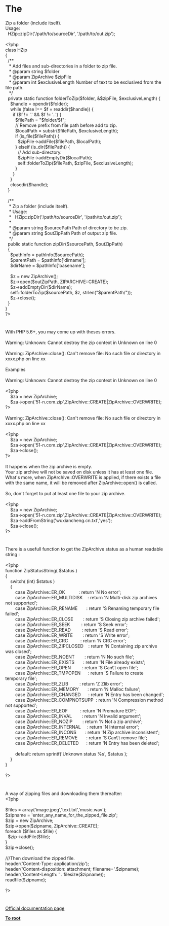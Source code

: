 # The 




<div class="phpcode"><span class="html">
Zip a folder (include itself).
<br>Usage:
<br>&#xA0; HZip::zipDir(&apos;/path/to/sourceDir&apos;, &apos;/path/to/out.zip&apos;);
<br>
<br><span class="default">&lt;?php
<br></span><span class="keyword">class </span><span class="default">HZip
<br></span><span class="keyword">{
<br>&#xA0; </span><span class="comment">/**
<br>&#xA0;&#xA0; * Add files and sub-directories in a folder to zip file.
<br>&#xA0;&#xA0; * @param string $folder
<br>&#xA0;&#xA0; * @param ZipArchive $zipFile
<br>&#xA0;&#xA0; * @param int $exclusiveLength Number of text to be exclusived from the file path.
<br>&#xA0;&#xA0; */
<br>&#xA0; </span><span class="keyword">private static function </span><span class="default">folderToZip</span><span class="keyword">(</span><span class="default">$folder</span><span class="keyword">, &amp;</span><span class="default">$zipFile</span><span class="keyword">, </span><span class="default">$exclusiveLength</span><span class="keyword">) {
<br>&#xA0; &#xA0; </span><span class="default">$handle </span><span class="keyword">= </span><span class="default">opendir</span><span class="keyword">(</span><span class="default">$folder</span><span class="keyword">);
<br>&#xA0; &#xA0; while (</span><span class="default">false </span><span class="keyword">!== </span><span class="default">$f </span><span class="keyword">= </span><span class="default">readdir</span><span class="keyword">(</span><span class="default">$handle</span><span class="keyword">)) {
<br>&#xA0; &#xA0; &#xA0; if (</span><span class="default">$f </span><span class="keyword">!= </span><span class="string">&apos;.&apos; </span><span class="keyword">&amp;&amp; </span><span class="default">$f </span><span class="keyword">!= </span><span class="string">&apos;..&apos;</span><span class="keyword">) {
<br>&#xA0; &#xA0; &#xA0; &#xA0; </span><span class="default">$filePath </span><span class="keyword">= </span><span class="string">&quot;</span><span class="default">$folder</span><span class="string">/</span><span class="default">$f</span><span class="string">&quot;</span><span class="keyword">;
<br>&#xA0; &#xA0; &#xA0; &#xA0; </span><span class="comment">// Remove prefix from file path before add to zip.
<br>&#xA0; &#xA0; &#xA0; &#xA0; </span><span class="default">$localPath </span><span class="keyword">= </span><span class="default">substr</span><span class="keyword">(</span><span class="default">$filePath</span><span class="keyword">, </span><span class="default">$exclusiveLength</span><span class="keyword">);
<br>&#xA0; &#xA0; &#xA0; &#xA0; if (</span><span class="default">is_file</span><span class="keyword">(</span><span class="default">$filePath</span><span class="keyword">)) {
<br>&#xA0; &#xA0; &#xA0; &#xA0; &#xA0; </span><span class="default">$zipFile</span><span class="keyword">-&gt;</span><span class="default">addFile</span><span class="keyword">(</span><span class="default">$filePath</span><span class="keyword">, </span><span class="default">$localPath</span><span class="keyword">);
<br>&#xA0; &#xA0; &#xA0; &#xA0; } elseif (</span><span class="default">is_dir</span><span class="keyword">(</span><span class="default">$filePath</span><span class="keyword">)) {
<br>&#xA0; &#xA0; &#xA0; &#xA0; &#xA0; </span><span class="comment">// Add sub-directory.
<br>&#xA0; &#xA0; &#xA0; &#xA0; &#xA0; </span><span class="default">$zipFile</span><span class="keyword">-&gt;</span><span class="default">addEmptyDir</span><span class="keyword">(</span><span class="default">$localPath</span><span class="keyword">);
<br>&#xA0; &#xA0; &#xA0; &#xA0; &#xA0; </span><span class="default">self</span><span class="keyword">::</span><span class="default">folderToZip</span><span class="keyword">(</span><span class="default">$filePath</span><span class="keyword">, </span><span class="default">$zipFile</span><span class="keyword">, </span><span class="default">$exclusiveLength</span><span class="keyword">);
<br>&#xA0; &#xA0; &#xA0; &#xA0; }
<br>&#xA0; &#xA0; &#xA0; }
<br>&#xA0; &#xA0; }
<br>&#xA0; &#xA0; </span><span class="default">closedir</span><span class="keyword">(</span><span class="default">$handle</span><span class="keyword">);
<br>&#xA0; }
<br>
<br>&#xA0; </span><span class="comment">/**
<br>&#xA0;&#xA0; * Zip a folder (include itself).
<br>&#xA0;&#xA0; * Usage:
<br>&#xA0;&#xA0; *&#xA0;&#xA0; HZip::zipDir(&apos;/path/to/sourceDir&apos;, &apos;/path/to/out.zip&apos;);
<br>&#xA0;&#xA0; *
<br>&#xA0;&#xA0; * @param string $sourcePath Path of directory to be zip.
<br>&#xA0;&#xA0; * @param string $outZipPath Path of output zip file.
<br>&#xA0;&#xA0; */
<br>&#xA0; </span><span class="keyword">public static function </span><span class="default">zipDir</span><span class="keyword">(</span><span class="default">$sourcePath</span><span class="keyword">, </span><span class="default">$outZipPath</span><span class="keyword">)
<br>&#xA0; {
<br>&#xA0; &#xA0; </span><span class="default">$pathInfo </span><span class="keyword">= </span><span class="default">pathInfo</span><span class="keyword">(</span><span class="default">$sourcePath</span><span class="keyword">);
<br>&#xA0; &#xA0; </span><span class="default">$parentPath </span><span class="keyword">= </span><span class="default">$pathInfo</span><span class="keyword">[</span><span class="string">&apos;dirname&apos;</span><span class="keyword">];
<br>&#xA0; &#xA0; </span><span class="default">$dirName </span><span class="keyword">= </span><span class="default">$pathInfo</span><span class="keyword">[</span><span class="string">&apos;basename&apos;</span><span class="keyword">];
<br>
<br>&#xA0; &#xA0; </span><span class="default">$z </span><span class="keyword">= new </span><span class="default">ZipArchive</span><span class="keyword">();
<br>&#xA0; &#xA0; </span><span class="default">$z</span><span class="keyword">-&gt;</span><span class="default">open</span><span class="keyword">(</span><span class="default">$outZipPath</span><span class="keyword">, </span><span class="default">ZIPARCHIVE</span><span class="keyword">::</span><span class="default">CREATE</span><span class="keyword">);
<br>&#xA0; &#xA0; </span><span class="default">$z</span><span class="keyword">-&gt;</span><span class="default">addEmptyDir</span><span class="keyword">(</span><span class="default">$dirName</span><span class="keyword">);
<br>&#xA0; &#xA0; </span><span class="default">self</span><span class="keyword">::</span><span class="default">folderToZip</span><span class="keyword">(</span><span class="default">$sourcePath</span><span class="keyword">, </span><span class="default">$z</span><span class="keyword">, </span><span class="default">strlen</span><span class="keyword">(</span><span class="string">&quot;</span><span class="default">$parentPath</span><span class="string">/&quot;</span><span class="keyword">));
<br>&#xA0; &#xA0; </span><span class="default">$z</span><span class="keyword">-&gt;</span><span class="default">close</span><span class="keyword">();
<br>&#xA0; }
<br>}
<br></span><span class="default">?&gt;</span>
</span>
</div>
  

#


<div class="phpcode"><span class="html">
With PHP 5.6+, you may come up with theses errors.<br><br>Warning: Unknown: Cannot destroy the zip context in Unknown on line 0<br><br>Warning: ZipArchive::close(): Can&apos;t remove file: No such file or directory in xxxx.php on line xx<br><br>Examples<br><br>Warning: Unknown: Cannot destroy the zip context in Unknown on line 0<br><br><span class="default">&lt;?php&#xA0; &#xA0; &#xA0; &#xA0;&#xA0; <br>&#xA0; &#xA0; $za </span><span class="keyword">= new </span><span class="default">ZipArchive</span><span class="keyword">;<br>&#xA0; &#xA0; </span><span class="default">$za</span><span class="keyword">-&gt;</span><span class="default">open</span><span class="keyword">(</span><span class="string">&apos;51-n.com.zip&apos;</span><span class="keyword">,</span><span class="default">ZipArchive</span><span class="keyword">::</span><span class="default">CREATE</span><span class="keyword">|</span><span class="default">ZipArchive</span><span class="keyword">::</span><span class="default">OVERWRITE</span><span class="keyword">);<br></span><span class="default">?&gt;<br></span><br>Warning: ZipArchive::close(): Can&apos;t remove file: No such file or directory in xxxx.php on line xx<br><br><span class="default">&lt;?php&#xA0; &#xA0; &#xA0; &#xA0;&#xA0; <br>&#xA0; &#xA0; $za </span><span class="keyword">= new </span><span class="default">ZipArchive</span><span class="keyword">;<br>&#xA0; &#xA0; </span><span class="default">$za</span><span class="keyword">-&gt;</span><span class="default">open</span><span class="keyword">(</span><span class="string">&apos;51-n.com.zip&apos;</span><span class="keyword">,</span><span class="default">ZipArchive</span><span class="keyword">::</span><span class="default">CREATE</span><span class="keyword">|</span><span class="default">ZipArchive</span><span class="keyword">::</span><span class="default">OVERWRITE</span><span class="keyword">);<br>&#xA0; &#xA0; </span><span class="default">$za</span><span class="keyword">-&gt;</span><span class="default">close</span><span class="keyword">();<br></span><span class="default">?&gt;<br></span><br>It happens when the zip archive is empty.<br>Your zip archive will not be saved on disk unless it has at least one file. What&apos;s more, when ZipArchive::OVERWRITE is applied, if there exists a file with the same name, it will be removed after ZipArchive::open() is called.<br><br>So, don&apos;t forget to put at least one file to your zip archive.<br><br><span class="default">&lt;?php&#xA0; &#xA0; &#xA0; &#xA0;&#xA0; <br>&#xA0; &#xA0; $za </span><span class="keyword">= new </span><span class="default">ZipArchive</span><span class="keyword">;<br>&#xA0; &#xA0; </span><span class="default">$za</span><span class="keyword">-&gt;</span><span class="default">open</span><span class="keyword">(</span><span class="string">&apos;51-n.com.zip&apos;</span><span class="keyword">,</span><span class="default">ZipArchive</span><span class="keyword">::</span><span class="default">CREATE</span><span class="keyword">|</span><span class="default">ZipArchive</span><span class="keyword">::</span><span class="default">OVERWRITE</span><span class="keyword">);<br>&#xA0; &#xA0; </span><span class="default">$za</span><span class="keyword">-&gt;</span><span class="default">addFromString</span><span class="keyword">(</span><span class="string">&apos;wuxiancheng.cn.txt&apos;</span><span class="keyword">,</span><span class="string">&apos;yes&apos;</span><span class="keyword">);<br>&#xA0; &#xA0; </span><span class="default">$za</span><span class="keyword">-&gt;</span><span class="default">close</span><span class="keyword">();<br></span><span class="default">?&gt;</span>
</span>
</div>
  

#


<div class="phpcode"><span class="html">
There is a usefull function to get the ZipArchive status as a human readable string :<br><br><span class="default">&lt;?php<br></span><span class="keyword">function </span><span class="default">ZipStatusString</span><span class="keyword">( </span><span class="default">$status </span><span class="keyword">)<br>{<br>&#xA0; &#xA0; switch( (int) </span><span class="default">$status </span><span class="keyword">)<br>&#xA0; &#xA0; {<br>&#xA0; &#xA0; &#xA0; &#xA0; case </span><span class="default">ZipArchive</span><span class="keyword">::</span><span class="default">ER_OK&#xA0; &#xA0; &#xA0; &#xA0; &#xA0;&#xA0; </span><span class="keyword">: return </span><span class="string">&apos;N No error&apos;</span><span class="keyword">;<br>&#xA0; &#xA0; &#xA0; &#xA0; case </span><span class="default">ZipArchive</span><span class="keyword">::</span><span class="default">ER_MULTIDISK&#xA0; &#xA0; </span><span class="keyword">: return </span><span class="string">&apos;N Multi-disk zip archives not supported&apos;</span><span class="keyword">;<br>&#xA0; &#xA0; &#xA0; &#xA0; case </span><span class="default">ZipArchive</span><span class="keyword">::</span><span class="default">ER_RENAME&#xA0; &#xA0; &#xA0;&#xA0; </span><span class="keyword">: return </span><span class="string">&apos;S Renaming temporary file failed&apos;</span><span class="keyword">;<br>&#xA0; &#xA0; &#xA0; &#xA0; case </span><span class="default">ZipArchive</span><span class="keyword">::</span><span class="default">ER_CLOSE&#xA0; &#xA0; &#xA0; &#xA0; </span><span class="keyword">: return </span><span class="string">&apos;S Closing zip archive failed&apos;</span><span class="keyword">;<br>&#xA0; &#xA0; &#xA0; &#xA0; case </span><span class="default">ZipArchive</span><span class="keyword">::</span><span class="default">ER_SEEK&#xA0; &#xA0; &#xA0; &#xA0;&#xA0; </span><span class="keyword">: return </span><span class="string">&apos;S Seek error&apos;</span><span class="keyword">;<br>&#xA0; &#xA0; &#xA0; &#xA0; case </span><span class="default">ZipArchive</span><span class="keyword">::</span><span class="default">ER_READ&#xA0; &#xA0; &#xA0; &#xA0;&#xA0; </span><span class="keyword">: return </span><span class="string">&apos;S Read error&apos;</span><span class="keyword">;<br>&#xA0; &#xA0; &#xA0; &#xA0; case </span><span class="default">ZipArchive</span><span class="keyword">::</span><span class="default">ER_WRITE&#xA0; &#xA0; &#xA0; &#xA0; </span><span class="keyword">: return </span><span class="string">&apos;S Write error&apos;</span><span class="keyword">;<br>&#xA0; &#xA0; &#xA0; &#xA0; case </span><span class="default">ZipArchive</span><span class="keyword">::</span><span class="default">ER_CRC&#xA0; &#xA0; &#xA0; &#xA0; &#xA0; </span><span class="keyword">: return </span><span class="string">&apos;N CRC error&apos;</span><span class="keyword">;<br>&#xA0; &#xA0; &#xA0; &#xA0; case </span><span class="default">ZipArchive</span><span class="keyword">::</span><span class="default">ER_ZIPCLOSED&#xA0; &#xA0; </span><span class="keyword">: return </span><span class="string">&apos;N Containing zip archive was closed&apos;</span><span class="keyword">;<br>&#xA0; &#xA0; &#xA0; &#xA0; case </span><span class="default">ZipArchive</span><span class="keyword">::</span><span class="default">ER_NOENT&#xA0; &#xA0; &#xA0; &#xA0; </span><span class="keyword">: return </span><span class="string">&apos;N No such file&apos;</span><span class="keyword">;<br>&#xA0; &#xA0; &#xA0; &#xA0; case </span><span class="default">ZipArchive</span><span class="keyword">::</span><span class="default">ER_EXISTS&#xA0; &#xA0; &#xA0;&#xA0; </span><span class="keyword">: return </span><span class="string">&apos;N File already exists&apos;</span><span class="keyword">;<br>&#xA0; &#xA0; &#xA0; &#xA0; case </span><span class="default">ZipArchive</span><span class="keyword">::</span><span class="default">ER_OPEN&#xA0; &#xA0; &#xA0; &#xA0;&#xA0; </span><span class="keyword">: return </span><span class="string">&apos;S Can\&apos;t open file&apos;</span><span class="keyword">;<br>&#xA0; &#xA0; &#xA0; &#xA0; case </span><span class="default">ZipArchive</span><span class="keyword">::</span><span class="default">ER_TMPOPEN&#xA0; &#xA0; &#xA0; </span><span class="keyword">: return </span><span class="string">&apos;S Failure to create temporary file&apos;</span><span class="keyword">;<br>&#xA0; &#xA0; &#xA0; &#xA0; case </span><span class="default">ZipArchive</span><span class="keyword">::</span><span class="default">ER_ZLIB&#xA0; &#xA0; &#xA0; &#xA0;&#xA0; </span><span class="keyword">: return </span><span class="string">&apos;Z Zlib error&apos;</span><span class="keyword">;<br>&#xA0; &#xA0; &#xA0; &#xA0; case </span><span class="default">ZipArchive</span><span class="keyword">::</span><span class="default">ER_MEMORY&#xA0; &#xA0; &#xA0;&#xA0; </span><span class="keyword">: return </span><span class="string">&apos;N Malloc failure&apos;</span><span class="keyword">;<br>&#xA0; &#xA0; &#xA0; &#xA0; case </span><span class="default">ZipArchive</span><span class="keyword">::</span><span class="default">ER_CHANGED&#xA0; &#xA0; &#xA0; </span><span class="keyword">: return </span><span class="string">&apos;N Entry has been changed&apos;</span><span class="keyword">;<br>&#xA0; &#xA0; &#xA0; &#xA0; case </span><span class="default">ZipArchive</span><span class="keyword">::</span><span class="default">ER_COMPNOTSUPP&#xA0; </span><span class="keyword">: return </span><span class="string">&apos;N Compression method not supported&apos;</span><span class="keyword">;<br>&#xA0; &#xA0; &#xA0; &#xA0; case </span><span class="default">ZipArchive</span><span class="keyword">::</span><span class="default">ER_EOF&#xA0; &#xA0; &#xA0; &#xA0; &#xA0; </span><span class="keyword">: return </span><span class="string">&apos;N Premature EOF&apos;</span><span class="keyword">;<br>&#xA0; &#xA0; &#xA0; &#xA0; case </span><span class="default">ZipArchive</span><span class="keyword">::</span><span class="default">ER_INVAL&#xA0; &#xA0; &#xA0; &#xA0; </span><span class="keyword">: return </span><span class="string">&apos;N Invalid argument&apos;</span><span class="keyword">;<br>&#xA0; &#xA0; &#xA0; &#xA0; case </span><span class="default">ZipArchive</span><span class="keyword">::</span><span class="default">ER_NOZIP&#xA0; &#xA0; &#xA0; &#xA0; </span><span class="keyword">: return </span><span class="string">&apos;N Not a zip archive&apos;</span><span class="keyword">;<br>&#xA0; &#xA0; &#xA0; &#xA0; case </span><span class="default">ZipArchive</span><span class="keyword">::</span><span class="default">ER_INTERNAL&#xA0; &#xA0;&#xA0; </span><span class="keyword">: return </span><span class="string">&apos;N Internal error&apos;</span><span class="keyword">;<br>&#xA0; &#xA0; &#xA0; &#xA0; case </span><span class="default">ZipArchive</span><span class="keyword">::</span><span class="default">ER_INCONS&#xA0; &#xA0; &#xA0;&#xA0; </span><span class="keyword">: return </span><span class="string">&apos;N Zip archive inconsistent&apos;</span><span class="keyword">;<br>&#xA0; &#xA0; &#xA0; &#xA0; case </span><span class="default">ZipArchive</span><span class="keyword">::</span><span class="default">ER_REMOVE&#xA0; &#xA0; &#xA0;&#xA0; </span><span class="keyword">: return </span><span class="string">&apos;S Can\&apos;t remove file&apos;</span><span class="keyword">;<br>&#xA0; &#xA0; &#xA0; &#xA0; case </span><span class="default">ZipArchive</span><span class="keyword">::</span><span class="default">ER_DELETED&#xA0; &#xA0; &#xA0; </span><span class="keyword">: return </span><span class="string">&apos;N Entry has been deleted&apos;</span><span class="keyword">;<br>&#xA0; &#xA0; &#xA0; &#xA0; <br>&#xA0; &#xA0; &#xA0; &#xA0; default: return </span><span class="default">sprintf</span><span class="keyword">(</span><span class="string">&apos;Unknown status %s&apos;</span><span class="keyword">, </span><span class="default">$status </span><span class="keyword">);<br>&#xA0; &#xA0; }<br>}<br><br></span><span class="default">?&gt;</span>
</span>
</div>
  

#


<div class="phpcode"><span class="html">
A way of zipping files and downloading them thereafter:<br><span class="default">&lt;?php<br><br> $files </span><span class="keyword">= array(</span><span class="string">&apos;image.jpeg&apos;</span><span class="keyword">,</span><span class="string">&apos;text.txt&apos;</span><span class="keyword">,</span><span class="string">&apos;music.wav&apos;</span><span class="keyword">);<br></span><span class="default">$zipname </span><span class="keyword">= </span><span class="string">&apos;enter_any_name_for_the_zipped_file.zip&apos;</span><span class="keyword">;<br></span><span class="default">$zip </span><span class="keyword">= new </span><span class="default">ZipArchive</span><span class="keyword">;<br></span><span class="default">$zip</span><span class="keyword">-&gt;</span><span class="default">open</span><span class="keyword">(</span><span class="default">$zipname</span><span class="keyword">, </span><span class="default">ZipArchive</span><span class="keyword">::</span><span class="default">CREATE</span><span class="keyword">);<br>foreach (</span><span class="default">$files </span><span class="keyword">as </span><span class="default">$file</span><span class="keyword">) {<br>&#xA0; </span><span class="default">$zip</span><span class="keyword">-&gt;</span><span class="default">addFile</span><span class="keyword">(</span><span class="default">$file</span><span class="keyword">);<br>}<br></span><span class="default">$zip</span><span class="keyword">-&gt;</span><span class="default">close</span><span class="keyword">();<br><br></span><span class="comment">///Then download the zipped file.<br></span><span class="default">header</span><span class="keyword">(</span><span class="string">&apos;Content-Type: application/zip&apos;</span><span class="keyword">);<br></span><span class="default">header</span><span class="keyword">(</span><span class="string">&apos;Content-disposition: attachment; filename=&apos;</span><span class="keyword">.</span><span class="default">$zipname</span><span class="keyword">);<br></span><span class="default">header</span><span class="keyword">(</span><span class="string">&apos;Content-Length: &apos; </span><span class="keyword">. </span><span class="default">filesize</span><span class="keyword">(</span><span class="default">$zipname</span><span class="keyword">));<br></span><span class="default">readfile</span><span class="keyword">(</span><span class="default">$zipname</span><span class="keyword">);<br><br></span><span class="default">?&gt;</span>
</span>
</div>
  

#

[Official documentation page](https://www.php.net/manual/en/class.ziparchive.php)

**[To root](/README.md)**